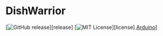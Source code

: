# DishWarrior

[![GitHub release](http://img.shields.io/badge/Version-0.9-brightgreen.svg?style=flat)][release]
[![MIT License](http://img.shields.io/badge/license-MIT-blue.svg?style=flat)][license]
[Arduino](https://img.shields.io/badge/Platform-Arduino-orange.svg?style=flat)]

